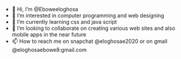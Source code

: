 - 👋 Hi, I’m @Eboweeloghosa
- 👀 I’m interested in computer programming and web designing
- 🌱 I’m currently learning css and java script
- 💞️ I’m looking to collaborate on creating various web sites and also mobile apps in the near future
- 📫 How to reach me on snapchat @eloghosae2020 or on gmail @eloghosaebowe8:gmail.com

<!---
Eboweeloghosa/Eboweeloghosa is a ✨ special ✨ repository because its `README.md` (this file) appears on your GitHub profile.
You can click the Preview link to take a look at your changes.
--->
